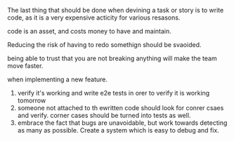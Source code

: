 The last thing that should be done when devining a task or story is to write code, as it  is a very expensive acticity for various resasons.

code is an asset, and costs money to have and maintain.

Reducing the risk of having to redo somethign should be svaoided.

being able to trust that you are not breaking anything will make the team move faster.

when implementing a new feature.
1. verify it's working and write e2e tests in orer to verify it is working tomorrow
2. someone not attached to th ewritten code should look for conrer csaes and verify. corner cases should be turned into tests as well.
3. embrace the fact that bugs are unavoidable, but work towards detecting as many as possible. Create a system which is easy to debug and fix.